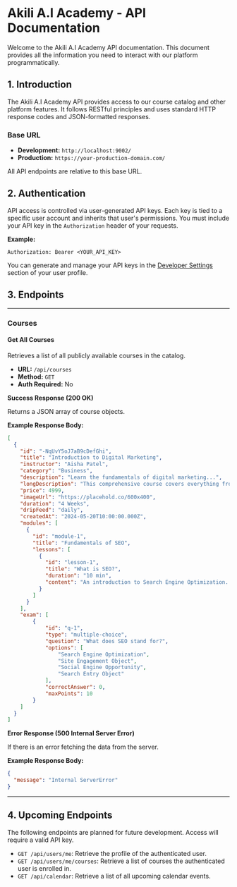 
# Akili A.I Academy - API Documentation

Welcome to the Akili A.I Academy API documentation. This document provides all the information you need to interact with our platform programmatically.

## 1. Introduction

The Akili A.I Academy API provides access to our course catalog and other platform features. It follows RESTful principles and uses standard HTTP response codes and JSON-formatted responses.

### Base URL

-   **Development:** `http://localhost:9002/`
-   **Production:** `https://your-production-domain.com/`

All API endpoints are relative to this base URL.

## 2. Authentication

API access is controlled via user-generated API keys. Each key is tied to a specific user account and inherits that user's permissions. You must include your API key in the `Authorization` header of your requests.

**Example:**

```http
Authorization: Bearer <YOUR_API_KEY>
```

You can generate and manage your API keys in the [Developer Settings](https://your-app-url/developer) section of your user profile.

## 3. Endpoints

---

### Courses

#### Get All Courses

Retrieves a list of all publicly available courses in the catalog.

-   **URL:** `/api/courses`
-   **Method:** `GET`
-   **Auth Required:** No

**Success Response (200 OK)**

Returns a JSON array of course objects.

**Example Response Body:**

```json
[
  {
    "id": "-NqUvY5oJ7aB9cDefGhi",
    "title": "Introduction to Digital Marketing",
    "instructor": "Aisha Patel",
    "category": "Business",
    "description": "Learn the fundamentals of digital marketing...",
    "longDescription": "This comprehensive course covers everything from SEO and content marketing to social media and analytics...",
    "price": 4999,
    "imageUrl": "https://placehold.co/600x400",
    "duration": "4 Weeks",
    "dripFeed": "daily",
    "createdAt": "2024-05-20T10:00:00.000Z",
    "modules": [
      {
        "id": "module-1",
        "title": "Fundamentals of SEO",
        "lessons": [
          {
            "id": "lesson-1",
            "title": "What is SEO?",
            "duration": "10 min",
            "content": "An introduction to Search Engine Optimization..."
          }
        ]
      }
    ],
    "exam": [
        {
            "id": "q-1",
            "type": "multiple-choice",
            "question": "What does SEO stand for?",
            "options": [
                "Search Engine Optimization",
                "Site Engagement Object",
                "Social Engine Opportunity",
                "Search Entry Object"
            ],
            "correctAnswer": 0,
            "maxPoints": 10
        }
    ]
  }
]
```

**Error Response (500 Internal Server Error)**

If there is an error fetching the data from the server.

**Example Response Body:**
```json
{
  "message": "Internal ServerError"
}
```

---

## 4. Upcoming Endpoints

The following endpoints are planned for future development. Access will require a valid API key.

-   `GET /api/users/me`: Retrieve the profile of the authenticated user.
-   `GET /api/users/me/courses`: Retrieve a list of courses the authenticated user is enrolled in.
-   `GET /api/calendar`: Retrieve a list of all upcoming calendar events.
